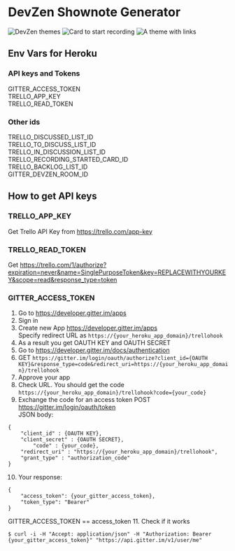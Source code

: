 # DevZen Shownote Generator

![DevZen themes](https://raw.githubusercontent.com/SBozhko/devzen-shownote-generator/master/dz_2.png)
![Card to start recording](https://raw.githubusercontent.com/SBozhko/devzen-shownote-generator/master/dz_1.png)
![A theme with links](https://raw.githubusercontent.com/SBozhko/devzen-shownote-generator/master/dz_3.png)

## Env Vars for Heroku 

### API keys and Tokens

GITTER_ACCESS_TOKEN  
TRELLO_APP_KEY  
TRELLO_READ_TOKEN  

### Other ids
TRELLO_DISCUSSED_LIST_ID  
TRELLO_TO_DISCUSS_LIST_ID  
TRELLO_IN_DISCUSSION_LIST_ID  
TRELLO_RECORDING_STARTED_CARD_ID  
TRELLO_BACKLOG_LIST_ID  
GITTER_DEVZEN_ROOM_ID

## How to get API keys
### TRELLO_APP_KEY 
Get Trello API Key from https://trello.com/app-key
### TRELLO_READ_TOKEN
Get https://trello.com/1/authorize?expiration=never&name=SinglePurposeToken&key=REPLACEWITHYOURKEY&scope=read&response_type=token  
### GITTER_ACCESS_TOKEN
1. Go to https://developer.gitter.im/apps
2. Sign in
3. Create new App https://developer.gitter.im/apps  
Specify redirect URL as `https://{your_heroku_app_domain}/trellohook`
4. As a result you get OAUTH KEY and OAUTH SECRET
5. Go to https://developer.gitter.im/docs/authentication
6. GET `https://gitter.im/login/oauth/authorize?client_id={OAUTH KEY}&response_type=code&redirect_uri=https://{your_heroku_app_domain}/trellohook`  
7. Approve your app  
8. Check URL. You should get the code `https://{your_heroku_app_domain}/trellohook?code={your_code}`  
9. Exchange the code for an access token POST https://gitter.im/login/oauth/token  
JSON body:  
```
{
	"client_id" : {OAUTH KEY},
	"client_secret" : {OAUTH SECRET}, 
        "code" : {your_code},
	"redirect_uri" : "https://{your_heroku_app_domain}/trellohook",
	"grant_type" : "authorization_code"
}
```
10. Your response:
```
{
	"access_token": {your_gitter_access_token},
	"token_type": "Bearer"
}
```
GITTER_ACCESS_TOKEN == access_token
11. Check if it works 
```
$ curl -i -H "Accept: application/json" -H "Authorization: Bearer {your_gitter_access_token}" "https://api.gitter.im/v1/user/me"
```

